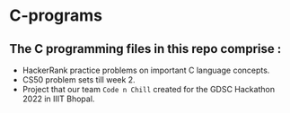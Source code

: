 # C-programs
## The C programming files in this repo comprise :
- HackerRank practice problems on important C language concepts.
- CS50 problem sets till week 2.
- Project that our team ```Code n Chill``` created for the GDSC Hackathon 2022 in IIIT Bhopal.
